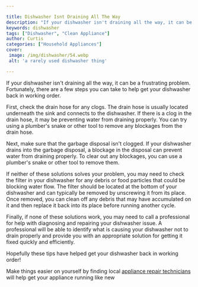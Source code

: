 ```yaml
---

title: Dishwasher Isnt Draining All The Way
description: "If your dishwasher isn't draining all the way, it can be a frustrating problem. Fortunately, there are a few steps you can take to...learn more about it now"
keywords: dishwasher
tags: ["Dishwasher", "Clean Appliance"]
author: Curtis
categories: ["Household Appliances"]
cover: 
 image: /img/dishwasher/54.webp
 alt: 'a rarely used dishwasher thing'

---
```


If your dishwasher isn't draining all the way, it can be a frustrating problem. Fortunately, there are a few steps you can take to help get your dishwasher back in working order.

First, check the drain hose for any clogs. The drain hose is usually located underneath the sink and connects to the dishwasher. If there is a clog in the drain hose, it may be preventing water from draining properly. You can try using a plumber's snake or other tool to remove any blockages from the drain hose.

Next, make sure that the garbage disposal isn't clogged. If your dishwasher drains into the garbage disposal, a blockage in the disposal can prevent water from draining properly. To clear out any blockages, you can use a plumber's snake or other tool to remove them.

If neither of these solutions solves your problem, you may need to check the filter in your dishwasher for any debris or food particles that could be blocking water flow. The filter should be located at the bottom of your dishwasher and can typically be removed by unscrewing it from its place. Once removed, you can clean off any debris that may have accumulated on it and then replace it back into its place before running another cycle.

Finally, if none of these solutions work, you may need to call a professional for help with diagnosing and repairing your dishwasher issue. A professional will be able to identify what is causing your dishwasher not to drain properly and provide you with an appropriate solution for getting it fixed quickly and efficiently.

Hopefully these tips have helped get your dishwasher back in working order!

Make things easier on yourself by finding local <a href="/pages/appliance-repair-technicians/">appliance repair technicians</a> will help get your appliance running like new